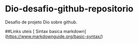 # Dio-desafio-github-repositorio
Desafio de projeto Dio sobre github.

##Links uteis 
[ Sintax basica markdown] (https://www.markdownguide.org/basic-syntax/)
